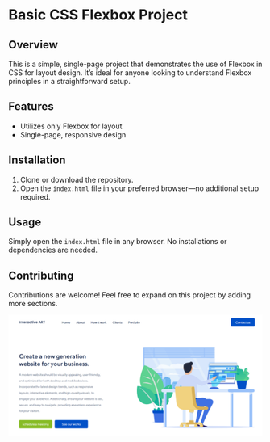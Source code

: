 
# Basic CSS Flexbox Project

## Overview

This is a simple, single-page project that demonstrates the use of Flexbox in CSS for layout design. It’s ideal for anyone looking to understand Flexbox principles in a straightforward setup.

## Features

- Utilizes only Flexbox for layout
- Single-page, responsive design

## Installation

1. Clone or download the repository.
2. Open the `index.html` file in your preferred browser—no additional setup required.


## Usage
Simply open the `index.html` file in any browser. No installations or dependencies are needed.

## Contributing
Contributions are welcome! Feel free to expand on this project by adding more sections.

<div align="center">
  <img src="./view.png" alt="Image Description" width="600"/>
</div>
